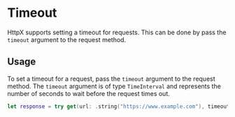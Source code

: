 # Timeout

HttpX supports setting a timeout for requests. This can be done by pass the `timeout` argument to the request method.

## Usage

To set a timeout for a request, pass the `timeout` argument to the request method. The `timeout` argument is of type `TimeInterval` and represents the number of seconds to wait before the request times out.

```swift
let response = try get(url: .string("https://www.example.com"), timeout: 10)
```
